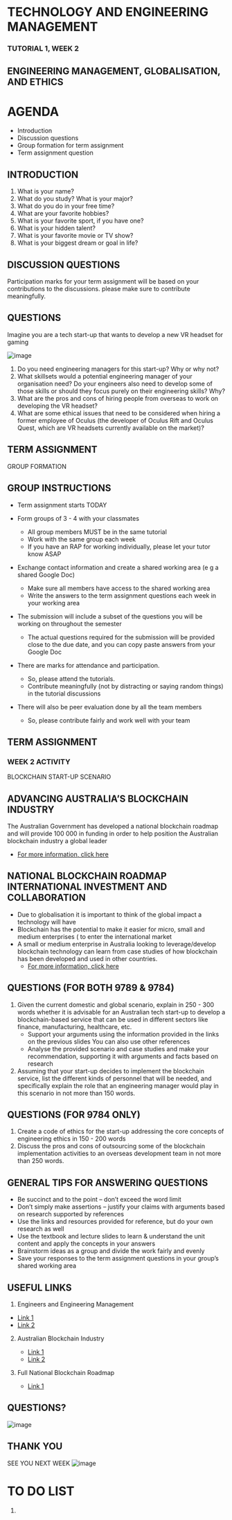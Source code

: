 # TECHNOLOGY AND ENGINEERING MANAGEMENT
### TUTORIAL 1, WEEK 2
## ENGINEERING MANAGEMENT, GLOBALISATION, AND ETHICS

# AGENDA
* Introduction
* Discussion questions
* Group formation for term assignment
* Term assignment question

## INTRODUCTION
1. What is your name?
2. What do you study? What is your major?​
3. What do you do in your free time?​
4. What are your favorite hobbies?​
5. What is your favorite sport, if you have one?​
6. What is your hidden talent?​
7. What is your favorite movie or TV show?​
8. What is your biggest dream or goal in life?

## DISCUSSION QUESTIONS
Participation marks for your term assignment will be based on your contributions to the discussions. please make sure to contribute meaningfully.

## QUESTIONS
Imagine you are a tech start-up that wants to develop a new VR headset for gaming

![image](https://github.com/I-Man-H/I-TEM/assets/125527438/0be256d6-883f-474a-8c0e-157d7e2dbb38)

1. Do you need engineering managers for this start-up? Why or why not?
2. What skillsets would a potential engineering manager of your organisation need? Do your engineers also need to develop some of those skills or should they focus purely on their engineering skills? Why?
3. What are the pros and cons of hiring people from overseas to work on developing the VR headset?
4. What are some ethical issues that need to be considered when hiring a former employee of Oculus (the developer of Oculus Rift and Oculus Quest, which are VR headsets currently available on the market)?

## TERM ASSIGNMENT
GROUP FORMATION

## GROUP INSTRUCTIONS

* Term assignment starts TODAY
* Form groups of 3 - 4 with your classmates
  * All group members MUST be in the same tutorial
  * Work with the same group each week
  * If you have an RAP for working individually, please let your tutor know ASAP

* Exchange contact information and create a shared working area (e g a shared Google Doc)
  * Make sure all members have access to the shared working area
  * Write the answers to the term assignment questions each week in your working area
* The submission will include a subset of the questions you will be working on throughout the semester
  * The actual questions required for the submission will be provided close to the due date, and you can copy paste answers from your Google Doc
* There are marks for attendance and participation.
  * So, please attend the tutorials.
  * Contribute meaningfully (not by distracting or saying random things) in the tutorial discussions
* There will also be peer evaluation done by all the
team members
  * So, please contribute fairly and work well with your team


## TERM ASSIGNMENT
### WEEK 2 ACTIVITY
BLOCKCHAIN START-UP SCENARIO

## ADVANCING AUSTRALIA’S BLOCKCHAIN INDUSTRY

The Australian Government has developed a national blockchain roadmap and will provide 100 000 in funding in order to help position the Australian blockchain industry a global leader
* [For more information, click here](https://www.minister.industry.gov.au/ministers/karenandrews/media-releases/advancing-australias-blockchain-industry)


## NATIONAL BLOCKCHAIN ROADMAP INTERNATIONAL INVESTMENT AND COLLABORATION

* Due to globalisation it is important to think of the global impact a technology will have
* Blockchain has the potential to make it easier for micro, small and medium enterprises ( to enter the international market
* A small or medium enterprise in Australia looking to leverage/develop blockchain technology can learn from case studies of how blockchain has been developed and used in other countries.
  * [For more information, click here](https://www.industry.gov.au/science-technology-and-innovation/technology)

## QUESTIONS (FOR BOTH 9789 & 9784)

1. Given the current domestic and global scenario, explain in 250 - 300 words whether it is advisable for an Australian tech start-up to develop a blockchain-based service that can be used in different sectors like finance, manufacturing, healthcare, etc.
    * Support your arguments using the information provided in the links on the previous slides You can also use other references
    * Analyse the provided scenario and case studies and make your recommendation, supporting it with arguments and facts based on research
2. Assuming that your start-up decides to implement the blockchain service, list the different kinds of personnel that will be needed, and specifically explain the role that an engineering manager would play in this scenario in not more than 150 words.

## QUESTIONS (FOR 9784 ONLY)

1. Create a code of ethics for the start-up addressing the core concepts of engineering ethics in 150 - 200 words
2. Discuss the pros and cons of outsourcing some of the blockchain implementation activities to an overseas development team in not more than 250 words.

## GENERAL TIPS FOR ANSWERING QUESTIONS

* Be succinct and to the point – don’t exceed the word limit
* Don’t simply make assertions – justify your claims with arguments based on research supported by references
* Use the links and resources provided for reference, but do your own research as well
* Use the textbook and lecture slides to learn & understand the unit content and apply the concepts in your answers
* Brainstorm ideas as a group and divide the work fairly and evenly
* Save your responses to the term assignment questions in your group’s shared working area


## USEFUL LINKS

1. Engineers and Engineering Management
  * [Link 1](https://arc.dev/employer-blog/how-to-be-a-great-engineering-manager/)
  * [Link 2](https://blog.pragmaticengineer.com/things-ive-learned-transitioning-from-engineer-to-engineering-manager/)

2. Australian Blockchain Industry
   * [Link 1](https://www.minister.industry.gov.au/ministers/karenandrews/media-releases/advancing-australias-blockchain-industry)
   * [Link 2](https://www.industry.gov.au/science-technology-and-innovation/technology)
  
3. Full National Blockchain Roadmap
   * [Link 1](chrome-extension://efaidnbmnnnibpcajpcglclefindmkaj/https://apo.org.au/sites/default/files/resource-files/2020-02/apo-nid276541.pdf)
  

## QUESTIONS?
![image](https://github.com/I-Man-H/I-TEM/assets/125527438/f49bdc28-177f-4e89-9b83-99088bd1eb65)


## THANK YOU
SEE YOU NEXT WEEK
![image](https://github.com/I-Man-H/I-TEM/assets/125527438/ff3e5d49-2fbf-47bc-a0bd-c7cb9b00df65)

# TO DO LIST
1. 
